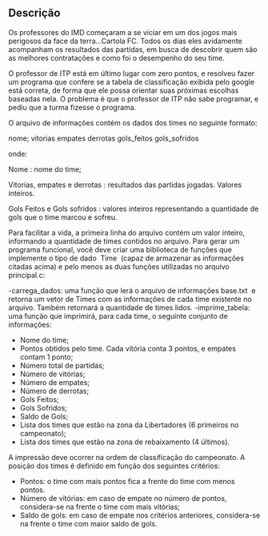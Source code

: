 ## Descrição
Os professores do IMD começaram a se viciar em um dos jogos mais perigosos da
face da terra...Cartola FC. Todos os dias eles avidamente acompanham os resultados das
partidas, em busca de descobrir quem são as melhores contratações e como foi o
desempenho do seu time.

O professor de ITP está em último lugar com zero pontos, e resolveu fazer um
programa que confere se a tabela de classificação exibida pelo google está correta, de
forma que ele possa orientar suas próximas escolhas baseadas nela. O problema é que o
professor de ITP não sabe programar, e pediu que a turma fizesse o programa.

O arquivo de informações contém os dados dos times no seguinte formato:

nome; vitorias empates derrotas gols_feitos gols_sofridos

onde:

Nome​ : nome do time;

Vitorias, empates e derrotas​ : resultados das partidas jogadas. Valores
inteiros.

Gols Feitos e Gols sofridos​ : valores inteiros representando a quantidade de
gols que o time marcou e sofreu.

Para facilitar a vida, a primeira linha do arquivo contém um valor inteiro, informando
a quantidade de times contidos no arquivo. Para gerar um programa funcional, você deve
criar uma biblioteca de funções que implemente o tipo de dado ​ Time ​ (capaz de armazenar
as informações citadas acima) e pelo menos as duas funções utilizadas no arquivo
principal.c:

-carrega_dados: uma função que lerá o arquivo de informações ​ base.txt ​ e
retorna um vetor de Times com as informações de cada time existente no
arquivo. Também retornará a quantidade de times lidos.
-imprime_tabela: uma função que imprimirá, para cada time, o seguinte
conjunto de informações:
- Nome do time;
- Pontos obtidos pelo time. Cada vitória conta 3 pontos, e empates
contam 1 ponto;
- Número total de partidas;
- Número de vitórias;
- Número de empates;
- Número de derrotas;
- Gols Feitos;
- Gols Sofridos;
- Saldo de Gols;
- Lista dos times que estão na zona da Libertadores (6 primeiros no
campeonato);
- Lista dos times que estão na zona de rebaixamento (4 últimos).

A impressão deve ocorrer na ordem de classificação do campeonato. A posição dos
times é definido em função dos seguintes critérios:
- Pontos:​ o time com mais pontos fica a frente do time com menos pontos.
- Número de vitórias: em caso de empate no número de pontos, considera-se na
frente o time com mais vitórias;
- Saldo de gols: em caso de empate nos critérios anteriores, considera-se na frente o
time com maior saldo de gols.